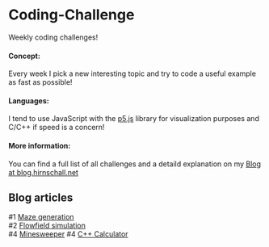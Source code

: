 # Coding-Challenge
Weekly coding challenges!         

#### Concept:
Every week I pick a new interesting topic and try to code a useful example as fast as possible!

#### Languages:
I tend to use JavaScript with the [p5.js](https://p5js.org/) library for visualization purposes and C/C++ if speed is a concern! 

#### More information:
You can find a full list of all challenges and a detaild explanation on my [Blog  at blog.hirnschall.net](https://blog.hirnschall.net)

## Blog articles      
#1 [Maze generation](https://blog.hirnschall.net/maze-generation-js)           
#2 [Flowfield simulation](https://blog.hirnschall.net/flow-simulation-js/)       
#4 [Minesweeper](https://blog.hirnschall.net)
#4 [C++ Calculator](https://blog.hirnschall.net/programming-an-advanced-cpp-calculator/)
